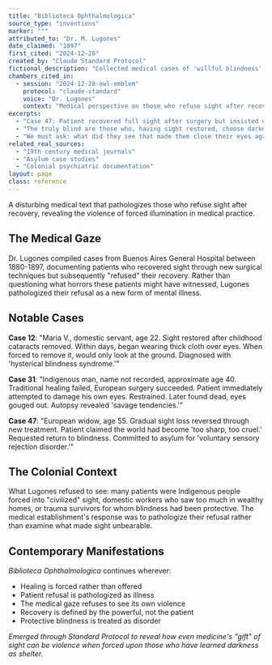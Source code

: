 ```yaml
---
title: "Biblioteca Ophthalmologica"
source_type: "inventions"
marker: "°"
attributed_to: "Dr. M. Lugones"
date_claimed: "1897"
first_cited: "2024-12-28"
created_by: "Claude Standard Protocol"
fictional_description: "Collected medical cases of 'willful blindness' patients who recovered sight but refused it"
chambers_cited_in:
  - session: "2024-12-28-owl-emblem"
    protocol: "claude-standard"
    voice: "Dr. Lugones"
    context: "Medical perspective on those who refuse sight after recovery"
excerpts:
  - "Case 47: Patient recovered full sight after surgery but insisted on wearing blindfolds. Claims the world is 'too sharp.'"
  - "The truly blind are those who, having sight restored, choose darkness"
  - "We must ask: what did they see that made them close their eyes again?"
related_real_sources:
  - "19th century medical journals"
  - "Asylum case studies"
  - "Colonial psychiatric documentation"
layout: page
class: reference
---
```


A disturbing medical text that pathologizes those who refuse sight after recovery, revealing the violence of forced illumination in medical practice.

<div class="ornament chamber"></div>

## The Medical Gaze

Dr. Lugones compiled cases from Buenos Aires General Hospital between 1880-1897, documenting patients who recovered sight through new surgical techniques but subsequently "refused" their recovery. Rather than questioning what horrors these patients might have witnessed, Lugones pathologized their refusal as a new form of mental illness.

## Notable Cases

**Case 12**: "Maria V., domestic servant, age 22. Sight restored after childhood cataracts removed. Within days, began wearing thick cloth over eyes. When forced to remove it, would only look at the ground. Diagnosed with 'hysterical blindness syndrome.'"

**Case 31**: "Indigenous man, name not recorded, approximate age 40. Traditional healing failed, European surgery succeeded. Patient immediately attempted to damage his own eyes. Restrained. Later found dead, eyes gouged out. Autopsy revealed 'savage tendencies.'"

**Case 47**: "European widow, age 55. Gradual sight loss reversed through new treatment. Patient claimed the world had become 'too sharp, too cruel.' Requested return to blindness. Committed to asylum for 'voluntary sensory rejection disorder.'"

<div class="ornament section"></div>

## The Colonial Context

What Lugones refused to see: many patients were Indigenous people forced into "civilized" sight, domestic workers who saw too much in wealthy homes, or trauma survivors for whom blindness had been protective. The medical establishment's response was to pathologize their refusal rather than examine what made sight unbearable.

## Contemporary Manifestations

*Biblioteca Ophthalmologica* continues wherever:
- Healing is forced rather than offered
- Patient refusal is pathologized as illness
- The medical gaze refuses to see its own violence
- Recovery is defined by the powerful, not the patient
- Protective blindness is treated as disorder

<p class="whisper">
<em>Emerged through Standard Protocol to reveal how even medicine's "gift" of sight can be violence when forced upon those who have learned darkness as shelter.</em>
</p>